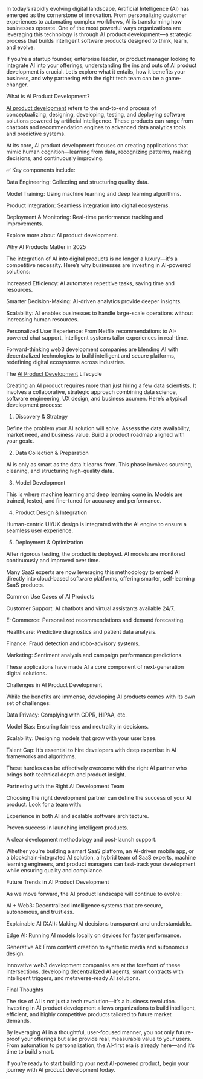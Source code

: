 In today’s rapidly evolving digital landscape, Artificial Intelligence (AI) has emerged as the cornerstone of innovation. From personalizing customer experiences to automating complex workflows, AI is transforming how businesses operate. One of the most powerful ways organizations are leveraging this technology is through AI product development—a strategic process that builds intelligent software products designed to think, learn, and evolve.

If you're a startup founder, enterprise leader, or product manager looking to integrate AI into your offerings, understanding the ins and outs of AI product development is crucial. Let’s explore what it entails, how it benefits your business, and why partnering with the right tech team can be a game-changer.

What is AI Product Development?

[AI product development](https://ioweb3.io/) refers to the end-to-end process of conceptualizing, designing, developing, testing, and deploying software solutions powered by artificial intelligence. These products can range from chatbots and recommendation engines to advanced data analytics tools and predictive systems.

At its core, AI product development focuses on creating applications that mimic human cognition—learning from data, recognizing patterns, making decisions, and continuously improving.

✅ Key components include:

Data Engineering: Collecting and structuring quality data.



Model Training: Using machine learning and deep learning algorithms.



Product Integration: Seamless integration into digital ecosystems.



Deployment & Monitoring: Real-time performance tracking and improvements.



Explore more about AI product development.

Why AI Products Matter in 2025

The integration of AI into digital products is no longer a luxury—it's a competitive necessity. Here’s why businesses are investing in AI-powered solutions:

Increased Efficiency: AI automates repetitive tasks, saving time and resources.



Smarter Decision-Making: AI-driven analytics provide deeper insights.



Scalability: AI enables businesses to handle large-scale operations without increasing human resources.



Personalized User Experience: From Netflix recommendations to AI-powered chat support, intelligent systems tailor experiences in real-time.



Forward-thinking web3 development companies are blending AI with decentralized technologies to build intelligent and secure platforms, redefining digital ecosystems across industries.

The [AI Product Development](https://ioweb3.io/) Lifecycle

Creating an AI product requires more than just hiring a few data scientists. It involves a collaborative, strategic approach combining data science, software engineering, UX design, and business acumen. Here’s a typical development process:

1. Discovery & Strategy

Define the problem your AI solution will solve. Assess the data availability, market need, and business value. Build a product roadmap aligned with your goals.

2. Data Collection & Preparation

AI is only as smart as the data it learns from. This phase involves sourcing, cleaning, and structuring high-quality data.

3. Model Development

This is where machine learning and deep learning come in. Models are trained, tested, and fine-tuned for accuracy and performance.

4. Product Design & Integration

Human-centric UI/UX design is integrated with the AI engine to ensure a seamless user experience.

5. Deployment & Optimization

After rigorous testing, the product is deployed. AI models are monitored continuously and improved over time.

Many SaaS experts are now leveraging this methodology to embed AI directly into cloud-based software platforms, offering smarter, self-learning SaaS products.

Common Use Cases of AI Products

Customer Support: AI chatbots and virtual assistants available 24/7.



E-Commerce: Personalized recommendations and demand forecasting.



Healthcare: Predictive diagnostics and patient data analysis.



Finance: Fraud detection and robo-advisory systems.



Marketing: Sentiment analysis and campaign performance predictions.



These applications have made AI a core component of next-generation digital solutions.

Challenges in AI Product Development

While the benefits are immense, developing AI products comes with its own set of challenges:

Data Privacy: Complying with GDPR, HIPAA, etc.



Model Bias: Ensuring fairness and neutrality in decisions.



Scalability: Designing models that grow with your user base.



Talent Gap: It’s essential to hire developers with deep expertise in AI frameworks and algorithms.



These hurdles can be effectively overcome with the right AI partner who brings both technical depth and product insight.

Partnering with the Right AI Development Team

Choosing the right development partner can define the success of your AI product. Look for a team with:

Experience in both AI and scalable software architecture.



Proven success in launching intelligent products.



A clear development methodology and post-launch support.



Whether you're building a smart SaaS platform, an AI-driven mobile app, or a blockchain-integrated AI solution, a hybrid team of SaaS experts, machine learning engineers, and product managers can fast-track your development while ensuring quality and compliance.

Future Trends in AI Product Development

As we move forward, the AI product landscape will continue to evolve:

AI + Web3: Decentralized intelligence systems that are secure, autonomous, and trustless.



Explainable AI (XAI): Making AI decisions transparent and understandable.



Edge AI: Running AI models locally on devices for faster performance.



Generative AI: From content creation to synthetic media and autonomous design.



Innovative web3 development companies are at the forefront of these intersections, developing decentralized AI agents, smart contracts with intelligent triggers, and metaverse-ready AI solutions.

Final Thoughts

The rise of AI is not just a tech revolution—it’s a business revolution. Investing in AI product development allows organizations to build intelligent, efficient, and highly competitive products tailored to future market demands.

By leveraging AI in a thoughtful, user-focused manner, you not only future-proof your offerings but also provide real, measurable value to your users. From automation to personalization, the AI-first era is already here—and it’s time to build smart.

If you’re ready to start building your next AI-powered product, begin your journey with AI product development today.
